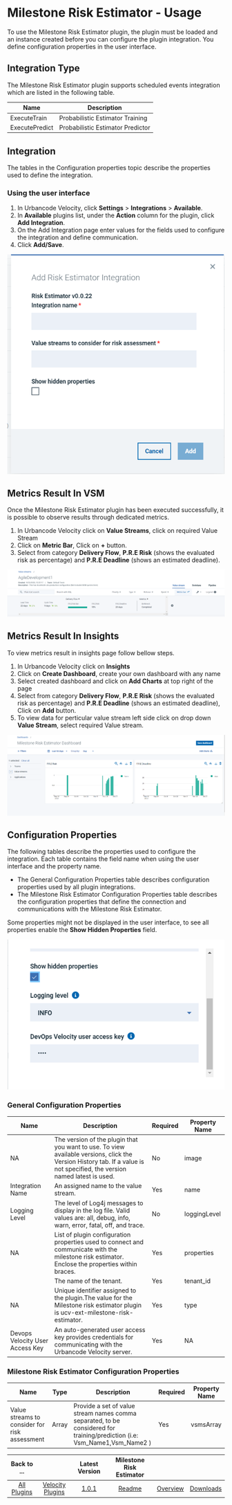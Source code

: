 # Milestone Risk Estimator - Usage

To use the Milestone Risk Estimator plugin, the plugin must be loaded and an instance created before you can configure the plugin integration. You define configuration properties in the user interface.

## Integration Type

The Milestone Risk Estimator plugin supports scheduled events integration which are listed in the following table.

| Name | Description |
| --- | --- |
| ExecuteTrain | Probabilistic Estimator Training |
| ExecutePredict | Probabilistic Estimator Predictor |

## Integration

The tables in the Configuration properties topic describe the properties used to define the integration.

### Using the user interface

1. In Urbancode Velocity, click **Settings** > **Integrations** > **Available**.
2. In **Available** plugins list, under the **Action** column for the plugin, click **Add Integration**.
3. On the Add Integration page enter values for the fields used to configure the integration and define communication.
4. Click **Add/Save**.

[![Integration](media/riskEstimatorIntegration.png)](media/riskEstimatorIntegration.png)

## Metrics Result In VSM

Once the Milestone Risk Estimator plugin has been executed successfully, it is possible to observe results through dedicated metrics.

1. In Urbancode Velocity click on **Value Streams**, click on required Value Stream
2. Click on **Metric Bar**, Click on **+** button.
3. Select from category **Delivery Flow**, **P.R.E Risk** (shows the evaluated risk as percentage) and **P.R.E Deadline** (shows an estimated deadline).

[![Value Stream Page](media/riskEstimatorVSM.png)](media/riskEstimatorVSM.png)

## Metrics Result In Insights

To view metrics result in insights page follow bellow steps.

1. In Urbancode Velocity click on **Insights**
2. Click on **Create Dashboard**, create your own dashboard with any name
3. Select created dashboard and click on **Add Charts** at top right of the page
4. Select from category **Delivery Flow**, **P.R.E Risk** (shows the evaluated risk as percentage) and **P.R.E Deadline** (shows an estimated deadline), Click on **Add** button.
5. To view data for perticular value stream left side click on drop down **Value Stream**, select required Value stream.

[![Insights Page](media/riskEstimatorInsights.png)](media/riskEstimatorInsights.png)

## Configuration Properties

The following tables describe the properties used to configure the integration. Each table contains the field name when using the user interface and the property name.

* The General Configuration Properties table describes configuration properties used by all plugin integrations.
* The Milestone Risk Estimator Configuration Properties table describes the configuration properties that define the connection and communications with the Milestone Risk Estimator.

Some properties might not be displayed in the user interface, to see all properties enable the **Show Hidden Properties** field.

[![Show Hidden Properties](media/riskEstimatorHiddenProps.png)](media/riskEstimatorHiddenProps.png)

### General Configuration Properties

| Name | Description | Required | Property Name |
| --- | --- | --- | --- |
| NA | The version of the plugin that you want to use. To view available versions, click the Version History tab. If a value is not specified, the version named latest is used. | No | image |
| Integration Name | An assigned name to the value stream. | Yes | name |
| Logging Level | The level of Log4j messages to display in the log file. Valid values are: all, debug, info, warn, error, fatal, off, and trace. | No | loggingLevel |
| NA | List of plugin configuration properties used to connect and communicate with the milestone risk estimator. Enclose the properties within braces. | Yes | properties |
|  | The name of the tenant. | Yes | tenant_id |
| NA | Unique identifier assigned to the plugin.The value for the Milestone risk estimator plugin is ucv-ext-milestone-risk-estimator. | Yes | type |
| Devops Velocity User Access Key | An auto-generated user access key provides credentials for communicating with the Urbancode Velocity server. | Yes | NA |

### Milestone Risk Estimator Configuration Properties

| Name | Type | Description | Required | Property Name |
| --- | --- | --- | --- | --- |
| Value streams to consider for risk assessment | Array | Provide a set of value stream names comma separated, to be considered for training/prediction (i.e: Vsm_Name1,Vsm_Name2 ) | Yes | vsmsArray |


|Back to ...||Latest Version|Milestone Risk Estimator |||
| :---: | :---: | :---: | :---: | :---: | :---: |
|[All Plugins](../../index.md)|[Velocity Plugins](../README.md)|[1.0.1](https://hub.docker.com/r/urbancode/ucv-ext-milestone-risk-estimator/tags)|[Readme](README.md)|[Overview](overview.md)|[Downloads](downloads.md)|